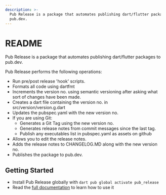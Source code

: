 ```yaml
---
description: >-
  Pub Release is a package that automates publishing dart/flutter packages to
  pub.dev.
---
```


# README

Pub Release is a package that automates publishing dart/flutter packages to pub.dev.

Pub Release performs the following operations:

* Run pre/post release 'hook' scripts.
* Formats all code using dartfmt
* Increments the version no. using semantic versioning after asking what sort of changes have been made.
* Creates a dart file containing the version no. in src/version/version.g.dart
* Updates the pubspec.yaml with the new version no.
* If you are using Git:
  * Generates a Git Tag using the new version no.
  * Generates release notes from  commit messages since the last tag.
  * Publish any executables list in pubspec.yaml as assets on github
* Allows you to edit the release notes.
* Adds the release notes to CHANGELOG.MD along with the new version no.
* Publishes the package to pub.dev.

## Getting Started

* Install Pub Release globally with `dart pub global activate pub_release`
* Read the [full documentation](https://github.com/bsutton/pub_release/blob/master/SUMMARY.md) to learn how to use it

